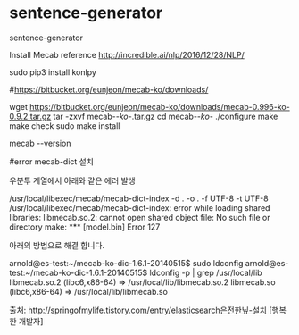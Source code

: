 # sentence-generator
sentence-generator

Install Mecab
reference http://incredible.ai/nlp/2016/12/28/NLP/

sudo pip3 install konlpy

#https://bitbucket.org/eunjeon/mecab-ko/downloads/

wget https://bitbucket.org/eunjeon/mecab-ko/downloads/mecab-0.996-ko-0.9.2.tar.gz
tar -zxvf mecab-*-ko-*.tar.gz
cd mecab-*-ko-*
./configure
make
make check
sudo make install

mecab --version

#error
mecab-dict 설치

우분투 계열에서 아래와 같은 에러 발생

/usr/local/libexec/mecab/mecab-dict-index -d . -o . -f UTF-8 -t UTF-8
/usr/local/libexec/mecab/mecab-dict-index: error while loading shared libraries: libmecab.so.2: cannot open shared object file: No such file or directory
make: *** [model.bin] Error 127

아래의 방법으로 해결 합니다.

arnold@es-test:~/mecab-ko-dic-1.6.1-20140515$ sudo ldconfig
arnold@es-test:~/mecab-ko-dic-1.6.1-20140515$ ldconfig -p | grep /usr/local/lib
    libmecab.so.2 (libc6,x86-64) => /usr/local/lib/libmecab.so.2
    libmecab.so (libc6,x86-64) => /usr/local/lib/libmecab.so



출처: http://springofmylife.tistory.com/entry/elasticsearch은전한닢-설치 [행복한 개발자]

